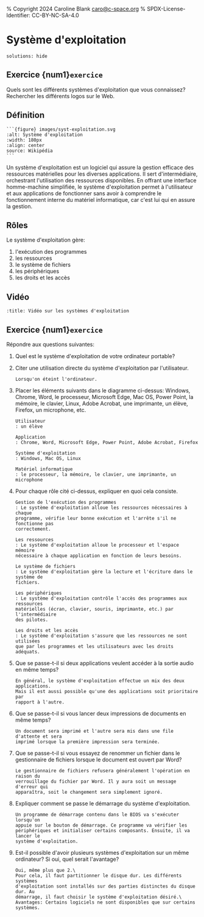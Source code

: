 % Copyright 2024 Caroline Blank <caro@c-space.org>
% SPDX-License-Identifier: CC-BY-NC-SA-4.0

# Système d'exploitation

```{metadata}
solutions: hide
```

## Exercice {num1}`exercice`

Quels sont les différents systèmes d'exploitation que vous connaissez?\
Rechercher les différents logos sur le Web.

## Définition

````{sidebar}
```{figure} images/syst-exploitation.svg
:alt: Système d'exploitation
:width: 180px
:align: center
source: Wikipédia
```
````

Un système d'exploitation est un logiciel qui assure la gestion efficace des
ressources matérielles pour les diverses applications. Il sert d'intermédiaire,
orchestrant l'utilisation des ressources disponibles. En offrant une interface
homme-machine simplifiée, le système d'exploitation permet à l'utilisateur et
aux applications de fonctionner sans avoir à comprendre le fonctionnement
interne du matériel informatique, car c'est lui qui en assure la gestion.

## Rôles

Le système d'exploitation gère:

1. l'exécution des programmes
2. les ressources
3. le système de fichiers
4. les périphériques
5. les droits et les accès

## Vidéo

```{youtube} YScMI8lsy9s
:title: Vidéo sur les systèmes d'exploitation
```

## Exercice {num1}`exercice`

Répondre aux questions suivantes:

1.  Quel est le système d'exploitation de votre ordinateur portable?

2.  Citer une utilisation directe du système d'exploitation par l'utilisateur.

    ```{solution}
    Lorsqu'on éteint l'ordinateur.
    ```

3.  Placer les éléments suivants dans le diagramme ci-dessus: Windows, Chrome,
    Word, le processeur, Microsoft Edge, Mac OS, Power Point, la mémoire, le
    clavier, Linux, Adobe Acrobat, une imprimante, un élève, Firefox, un
    microphone, etc.

    ```{solution}
    Utilisateur
    : un élève

    Application
    : Chrome, Word, Microsoft Edge, Power Point, Adobe Acrobat, Firefox

    Système d'exploitation
    : Windows, Mac OS, Linux

    Matériel informatique
    : le processeur, la mémoire, le clavier, une imprimante, un microphone
    ```

4.  Pour chaque rôle cité ci-dessus, expliquer en quoi cela consiste.

    ```{solution}
    Gestion de l'exécution des programmes
    : Le système d'exploitation alloue les ressources nécessaires à chaque
    programme, vérifie leur bonne exécution et l'arrête s'il ne fonctionne pas
    correctement.

    Les ressources
    : Le système d'exploitation alloue le processeur et l'espace mémoire
    nécessaire à chaque application en fonction de leurs besoins.

    Le système de fichiers
    : Le système d'exploitation gère la lecture et l'écriture dans le système de
    fichiers.

    Les périphériques
    : Le système d'exploitation contrôle l'accès des programmes aux ressources
    matérielles (écran, clavier, souris, imprimante, etc.) par l'intermédiaire
    des pilotes.

    Les droits et les accès
    : Le système d'exploitation s'assure que les ressources ne sont utilisées
    que par les programmes et les utilisateurs avec les droits adéquats.
    ```

5.  Que se passe-t-il si deux applications veulent accéder à la sortie audio en
    même temps?

    ```{solution}
    En général, le système d'exploitation effectue un mix des deux applications.
    Mais il est aussi possible qu'une des applications soit prioritaire par
    rapport à l'autre.
    ```

6.  Que se passe-t-il si vous lancer deux impressions de documents en même temps?

    ```{solution}
    Un document sera imprimé et l'autre sera mis dans une file d'attente et sera
    imprimé lorsque la première impression sera terminée.
    ```

7.  Que se passe-t-il si vous essayez de renommer un fichier dans le
    gestionnaire de fichiers lorsque le document est ouvert par Word?

    ```{solution}
    Le gestionnaire de fichiers refusera généralement l'opération en raison du
    verrouillage du fichier par Word. Il y aura soit un message d'erreur qui
    apparaîtra, soit le changement sera simplement ignoré.
    ```

8.  Expliquer comment se passe le démarrage du système d'exploitation.

    ```{solution}
    Un programme de démarrage contenu dans le BIOS va s'exécuter lorsqu'on
    appuie sur le bouton de démarrage. Ce programme va vérifier les
    périphériques et initialiser certains composants. Ensuite, il va lancer le
    système d'exploitation.
    ```

9.  Est-il possible d'avoir plusieurs systèmes d'exploitation sur un même
    ordinateur? Si oui, quel serait l'avantage?

    ```{solution}
    Oui, même plus que 2.\
    Pour cela, il faut partitionner le disque dur. Les différents systèmes
    d'exploitation sont installés sur des parties distinctes du disque dur. Au
    démarrage, il faut choisir le système d'exploitation désiré.\
    Avantages: Certains logiciels ne sont disponibles que sur certains systèmes.
    ```

